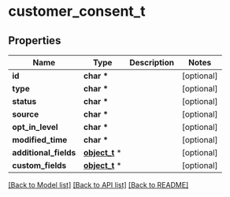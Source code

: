 # customer_consent_t

## Properties
Name | Type | Description | Notes
------------ | ------------- | ------------- | -------------
**id** | **char \*** |  | [optional] 
**type** | **char \*** |  | [optional] 
**status** | **char \*** |  | [optional] 
**source** | **char \*** |  | [optional] 
**opt_in_level** | **char \*** |  | [optional] 
**modified_time** | **char \*** |  | [optional] 
**additional_fields** | [**object_t**](.md) \* |  | [optional] 
**custom_fields** | [**object_t**](.md) \* |  | [optional] 

[[Back to Model list]](../README.md#documentation-for-models) [[Back to API list]](../README.md#documentation-for-api-endpoints) [[Back to README]](../README.md)


